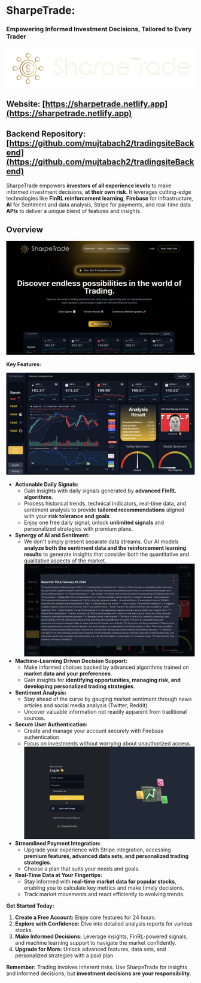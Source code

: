 # SharpeTrade:
### Empowering Informed Investment Decisions, Tailored to Every Trader

![logo](./src/images/logo.png)


## Website: [https://sharpetrade.netlify.app](https://sharpetrade.netlify.app)
## Backend Repository: [https://github.com/mujtabach2/tradingsiteBackend](https://github.com/mujtabach2/tradingsiteBackend)

SharpeTrade empowers **investors of all experience levels** to make informed investment decisions, **at their own risk**. It leverages cutting-edge technologies like **FinRL reinforcement learning**, **Firebase** for infrastructure, **AI** for Sentiment and data analysis, Stripe for payments, and real-time data **APIs** to deliver a unique blend of features and insights.
## Overview
![alt text](src/images/homepafe.png)

**Key Features:**

![src](src/images/dashboardPic.png)

* **Actionable Daily Signals:**
    * Gain insights with daily signals generated by **advanced FinRL algorithms**.
    * Process historical trends, technical indicators, real-time data, and sentiment analysis to provide **tailored recommendations** aligned with your **risk tolerance and goals**.
    * Enjoy one free daily signal; unlock **unlimited signals** and personalized strategies with premium plans.
* **Synergy of AI and Sentiment:** 
   * We don't simply present separate data streams. Our AI models **analyze both the sentiment data and the reinforcement learning results** to generate insights that consider both the quantitative and qualitative aspects of the market. 
![src](src/images/report.png)
* **Machine-Learning Driven Decision Support:**
    * Make informed choices backed by advanced algorithms trained on **market data and your preferences**.
    * Gain insights for **identifying opportunities, managing risk, and developing personalized trading strategies**.
* **Sentiment Analysis:**
    * Stay ahead of the curve by gauging market sentiment through news articles and social media analysis (Twitter, Reddit).
    * Uncover valuable information not readily apparent from traditional sources.
* **Secure User Authentication:**
    * Create and manage your account securely with Firebase authentication.
    * Focus on investments without worrying about unauthorized access.
![src](src/images/login.png)
* **Streamlined Payment Integration:**
    * Upgrade your experience with Stripe integration, accessing **premium features, advanced data sets, and personalized trading strategies**.
    * Choose a plan that suits your needs and goals.
* **Real-Time Data at Your Fingertips:**
    * Stay informed with **real-time market data for popular stocks**, enabling you to calculate key metrics and make timely decisions.
    * Track market movements and react efficiently to evolving trends.

**Get Started Today:**

1. **Create a Free Account:** Enjoy core features for 24 hours.
2. **Explore with Confidence:** Dive into detailed analysis reports for various stocks.
3. **Make Informed Decisions:** Leverage insights, FinRL-powered signals, and machine learning support to navigate the market confidently.
4. **Upgrade for More:** Unlock advanced features, data sets, and personalized strategies with a paid plan.

**Remember:** Trading involves inherent risks. Use SharpeTrade for insights and informed decisions, but **investment decisions are your responsibility.**

